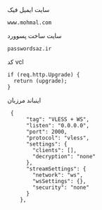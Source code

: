 <!DOCTYPE html>
<html lang="en">
<head>
<meta charset="UTF-8">
<meta name="viewport" content="width=device-width, initial-scale=1.0">
  سایت ایمیل فیک
<pre><code class="language-bash">www.mohmal.com</code></pre>
  سایت ساخت پسوورد
<pre><code class="language-bash">passwordsaz.ir</code></pre>
  کد vcl
<pre><code class="language-bash">if (req.http.Upgrade) {
  return (upgrade);
}</code></pre>
اینباند مرزبان
<pre><code class="language-bash"> {
      "tag": "VLESS + WS",
      "listen": "0.0.0.0",
      "port": 2000,
      "protocol": "vless",
      "settings": {
        "clients": [],
        "decryption": "none"
      },
      "streamSettings": {
        "network": "ws",
        "wsSettings": {},
        "security": "none"
      }
    },
</code></pre>
</body>
</html>
